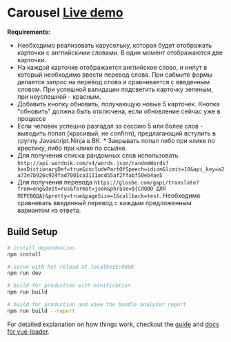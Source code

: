 # Carousel [Live demo](https://zayats410.github.io/carousel/)

**Requirements:**
* Необходимо реализовать карусельку, которая будет отображать карточки с английскими словами. В один момент отображаются две карточки.
* На каждой карточке отображается английское слово, и инпут в который необходимо ввести перевод слова. При сабмите формы делается запрос на перевод слова и сравнивается с введенным словом. При успешной валидации подсветить карточку зеленым, при неуспешной - красным.
* Добавить кнопку обновить, получающую новые 5 карточек. Кнопка "обновить" должна быть отключена, если обновление сейчас уже в процессе
* Если человек успешно разгадал за сессию 5 или более слов - выводить попап (красивый, не confirm), предлагающий вступить в группу Javascript.Ninja в ВК. * Закрывать попап либо при клике по крестику, либо при клике по ссылке. 
* Для получения списка рандомных слов использовать `http://api.wordnik.com/v4/words.json/randomWords?hasDictionaryDef=true&includePartOfSpeech=idiom&limit=10&api_key=a2a73e7b926c924fad7001ca3111acd55af2ffabf50eb4ae5`
* Для получения перевода `https://glosbe.com/gapi/translate?from=eng&dest=rus&format=json&phrase=${СЛОВО ДЛЯ ПЕРЕВОДА}&pretty=true&pageSize=1&callback=test`. Необходимо сравнивать введенный перевод с каждым предложенным вариантом из ответа.

## Build Setup

``` bash
# install dependencies
npm install

# serve with hot reload at localhost:8080
npm run dev

# build for production with minification
npm run build

# build for production and view the bundle analyzer report
npm run build --report
```

For detailed explanation on how things work, checkout the [guide](http://vuejs-templates.github.io/webpack/) and [docs for vue-loader](http://vuejs.github.io/vue-loader).
